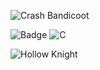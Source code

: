 ![Crash Bandicoot](https://i.pinimg.com/originals/26/d6/81/26d681bd3f7ced9f669780e7695327f0.gif)

![Badge](https://bit.ly/icom-badge)
![C](https://img.shields.io/badge/c-05122A.svg?style=flat&logo=c)

[//]: #
![Hollow Knight](https://vistapointe.net/images/hollow-knight-wallpaper-18.jpg)
